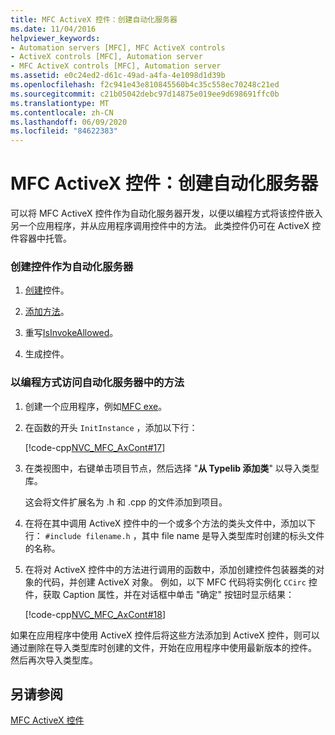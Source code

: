 ```yaml
---
title: MFC ActiveX 控件：创建自动化服务器
ms.date: 11/04/2016
helpviewer_keywords:
- Automation servers [MFC], MFC ActiveX controls
- ActiveX controls [MFC], Automation server
- MFC ActiveX controls [MFC], Automation server
ms.assetid: e0c24ed2-d61c-49ad-a4fa-4e1098d1d39b
ms.openlocfilehash: f2c941e43e810845560b4c35c558ec70248c21ed
ms.sourcegitcommit: c21b05042debc97d14875e019ee9d698691ffc0b
ms.translationtype: MT
ms.contentlocale: zh-CN
ms.lasthandoff: 06/09/2020
ms.locfileid: "84622383"
---
```

# <a name="mfc-activex-controls-creating-an-automation-server"></a>MFC ActiveX 控件：创建自动化服务器

可以将 MFC ActiveX 控件作为自动化服务器开发，以便以编程方式将该控件嵌入另一个应用程序，并从应用程序调用控件中的方法。 此类控件仍可在 ActiveX 控件容器中托管。

### <a name="to-create-a-control-as-an-automation-server"></a>创建控件作为自动化服务器

1. [创建](reference/mfc-activex-control-wizard.md)控件。

1. [添加方法](mfc-activex-controls-methods.md)。

1. 重写[IsInvokeAllowed](reference/colecontrol-class.md#isinvokeallowed)。

1. 生成控件。

### <a name="to-programmatically-access-the-methods-in-an-automation-server"></a>以编程方式访问自动化服务器中的方法

1. 创建一个应用程序，例如[MFC exe](reference/mfc-application-wizard.md)。

1. 在函数的开头 `InitInstance` ，添加以下行：

   [!code-cpp[NVC_MFC_AxCont#17](codesnippet/cpp/mfc-activex-controls-creating-an-automation-server_1.cpp)]

1. 在类视图中，右键单击项目节点，然后选择 "**从 Typelib 添加类**" 以导入类型库。

   这会将文件扩展名为 .h 和 .cpp 的文件添加到项目。

1. 在将在其中调用 ActiveX 控件中的一个或多个方法的类头文件中，添加以下行： `#include filename.h` ，其中 file name 是导入类型库时创建的标头文件的名称。

1. 在将对 ActiveX 控件中的方法进行调用的函数中，添加创建控件包装器类的对象的代码，并创建 ActiveX 对象。 例如，以下 MFC 代码将实例化 `CCirc` 控件，获取 Caption 属性，并在对话框中单击 "确定" 按钮时显示结果：

   [!code-cpp[NVC_MFC_AxCont#18](codesnippet/cpp/mfc-activex-controls-creating-an-automation-server_2.cpp)]

如果在应用程序中使用 ActiveX 控件后将这些方法添加到 ActiveX 控件，则可以通过删除在导入类型库时创建的文件，开始在应用程序中使用最新版本的控件。 然后再次导入类型库。

## <a name="see-also"></a>另请参阅

[MFC ActiveX 控件](mfc-activex-controls.md)

